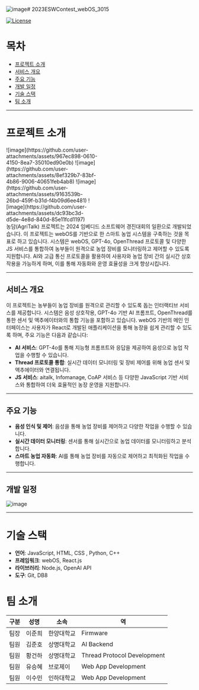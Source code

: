 ![image](https://github.com/user-attachments/assets/6eb8941c-e496-446a-8236-3b905233290b)# 2023ESWContest_webOS_3015

[![License](https://img.shields.io/badge/license-MIT-blue.svg)](LICENSE)

# 목차
- [프로젝트 소개](#프로젝트-소개)
- [서비스 개요](#서비스-개요)
- [주요 기능](#주요-기능)
- [개발 일정](#개발-일정)
- [기술 스택](#기술-스택)
- [팀 소개](#팀-소개)

---

# 프로젝트 소개

<!-- 2x2 그리드로 이미지 추가 -->
<div style="display: grid; grid-template-columns: repeat(2, 1fr); gap: 10px;">
   ![image](https://github.com/user-attachments/assets/967ec898-0610-4150-8ea7-35010ed90e0b)
   ![image](https://github.com/user-attachments/assets/8ef329b7-83bf-4b86-9006-40651feb4ab8)
   ![image](https://github.com/user-attachments/assets/9163539b-26bd-459f-b31d-f4b09d6ee481)
   ![image](https://github.com/user-attachments/assets/dc93bc3d-d5de-4e8d-840d-85e11fcd1197)

</div>
농담(AgriTalk) 프로젝트는 2024 임베디드 소프트웨어 경진대회의 일환으로 개발되었습니다. 
이 프로젝트는 webOS를 기반으로 한 스마트 농업 시스템을 구축하는 것을 목표로 하고 있습니다. 
시스템은 webOS, GPT-4o, OpenThread 프로토콜 및 다양한 JS 서비스를 통합하여 농부들이 원격으로 농업 장비를 모니터링하고 제어할 수 있도록 지원합니다.
AI와 고급 통신 프로토콜을 활용하여 사용자와 농업 장비 간의 실시간 상호작용을 가능하게 하며, 이를 통해 자동화와 운영 효율성을 크게 향상시킵니다.

---

## 서비스 개요
이 프로젝트는 농부들이 농업 장비를 원격으로 관리할 수 있도록 돕는 인터랙티브 서비스를 제공합니다. 시스템은 음성 상호작용, GPT-4o 기반 AI 프롬프트, OpenThread를 통한 센서 및 액추에이터와의 통합 기능을 포함하고 있습니다. webOS 기반의 메인 인터페이스는 사용자가 React로 개발된 애플리케이션을 통해 농장을 쉽게 관리할 수 있도록 하며, 주요 기능은 다음과 같습니다:

- **AI 서비스**: GPT-4o를 통해 지능형 프롬프트와 응답을 제공하여 음성으로 농업 작업을 수행할 수 있습니다.
- **Thread 프로토콜 통합**: 실시간 데이터 모니터링 및 장비 제어를 위해 농업 센서 및 액추에이터와 연결됩니다.
- **JS 서비스**: aitalk, Infomanage, CoAP 서비스 등 다양한 JavaScript 기반 서비스와 통합하여 더욱 효율적인 농장 운영을 지원합니다.

---


## 주요 기능
- **음성 인식 및 제어**: 음성을 통해 농업 장비를 제어하고 다양한 작업을 수행할 수 있습니다.
- **실시간 데이터 모니터링**: 센서를 통해 실시간으로 농업 데이터를 모니터링하고 분석합니다.
- **스마트 농업 자동화**: AI를 통해 농업 장비를 자동으로 제어하고 최적화된 작업을 수행합니다.

---
## 개발 일정

![image](https://github.com/user-attachments/assets/0ae64a3a-19fa-44d0-9dff-c8fe0553b0f1)


---

# 기술 스택
- **언어**: JavaScript, HTML, CSS , Python, C++
- **프레임워크**: webOS, React.js
- **라이브러리**: Node.js, OpenAI API
- **도구**: Git, DB8


# 팀 소개

| 구분   | 성명    | 소속        | 역                    |
|--------|---------|-------------|-----------------------------|
| 팀장   | 이준희  | 한양대학교  | Firmware                    |
| 팀원   | 김준호  | 상명대학교  | AI Backend                  |
| 팀원   | 황건하  | 상명대학교  | Thread Protocol Development |
| 팀원   | 유승혜  | 브로제이    | Web App Development         |
| 팀원   | 이수민  | 인하대학교  | Web App Development         |

